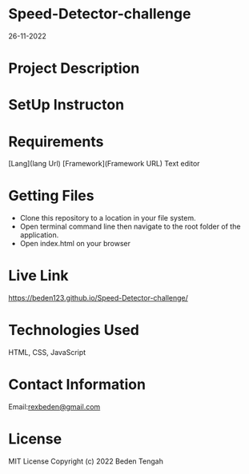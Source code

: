 # Speed-Detector-challenge

26-11-2022

# Project Description

# SetUp Instructon

# Requirements

[Lang](lang Url)
[Framework](Framework URL)
Text editor

# Getting Files

- Clone this repository to a location in your file system.
- Open terminal command line then navigate to the root folder of the application.
- Open index.html on your browser

# Live Link

https://beden123.github.io/Speed-Detector-challenge/

# Technologies Used

HTML, CSS, JavaScript

# Contact Information

Email:rexbeden@gmail.com

# License

MIT License Copyright (c) 2022 Beden Tengah
